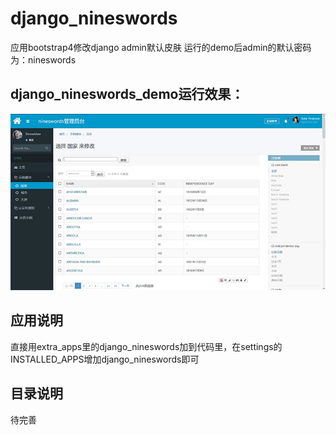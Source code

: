 # django_nineswords
应用bootstrap4修改django admin默认皮肤
运行的demo后admin的默认密码为：nineswords


## django_nineswords_demo运行效果：
![运行效果图](/statics/images/demo.jpg)

## 应用说明
直接用extra_apps里的django_nineswords加到代码里，在settings的INSTALLED_APPS增加django_nineswords即可

## 目录说明
待完善


